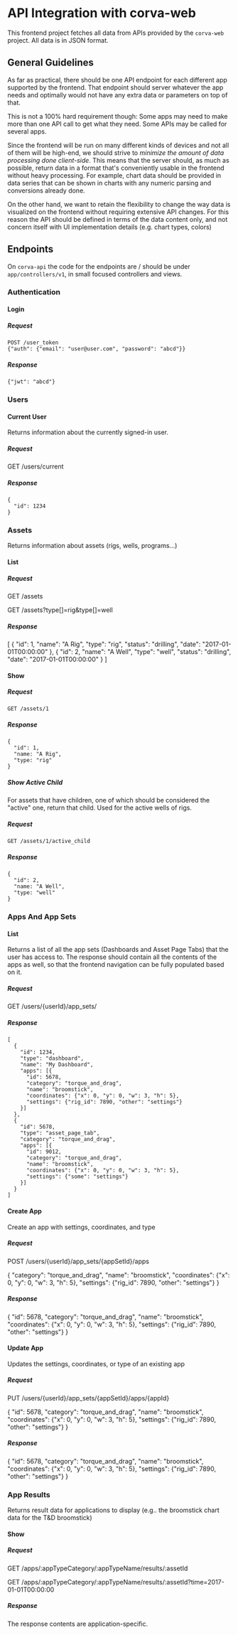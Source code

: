 # API Integration with corva-web

This frontend project fetches all data from APIs provided by the `corva-web` project. All data is in JSON format.

## General Guidelines

As far as practical, there should be one API endpoint for each different app supported by the frontend. That endpoint should server whatever the app needs and optimally would not have any extra data or parameters on top of that.

This is not a 100% hard requirement though: Some apps may need to make more than one API call to get what they need. Some APIs may be called for several apps.

Since the frontend will be run on many different kinds of devices and not all of them will be high-end, we should strive to *minimize the amount of data processing done client-side*. This means that the server should, as much as possible, return data in a format that's conveniently usable in the frontend without heavy processing. For example, chart data should be provided in data series that can be shown in charts with any numeric parsing and conversions already done. 

On the other hand, we want to retain the flexibility to change the way data is visualized on the frontend without requiring extensive API changes. For this reason the API should be defined in terms of the data content only, and not concern itself with UI implementation details (e.g. chart types, colors)

## Endpoints

On `corva-api` the code for the endpoints are / should be under `app/controllers/v1`, in small focused controllers and views.

### Authentication

#### Login

##### Request

    POST /user_token
    {"auth": {"email": "user@user.com", "password": "abcd"}}

##### Response

    {"jwt": "abcd"}

### Users

#### Current User

Returns information about the currently signed-in user.

##### Request

   GET /users/current

##### Response

    {
      "id": 1234
    }

### Assets

Returns information about assets (rigs, wells, programs...)

#### List

##### Request

   GET /assets

   GET /assets?type[]=rig&type[]=well

##### Response

   [
     {
       "id": 1,
       "name": "A Rig",
       "type": "rig",
       "status": "drilling",
       "date": "2017-01-01T00:00:00"
     },
     {
       "id": 2,
       "name": "A Well",
       "type": "well",
       "status": "drilling",
       "date": "2017-01-01T00:00:00"
     }
   ]

#### Show

##### Request

    GET /assets/1

##### Response

    {
      "id": 1,
      "name: "A Rig",
      "type: "rig"
    }

##### Show Active Child

For assets that have children, one of which should be considered the "active" one, return
that child. Used for the active wells of rigs.

##### Request

    GET /assets/1/active_child

##### Response

    {
      "id": 2,
      "name: "A Well",
      "type: "well"
    }

### Apps And App Sets

#### List

Returns a list of all the app sets (Dashboards and Asset Page Tabs) that the user has access to.
The response should contain all the contents of the apps as well, so that the frontend
navigation can be fully populated based on it.

##### Request

   GET /users/{userId}/app_sets/

##### Response

    [
      {
        "id": 1234,
        "type": "dashboard",
        "name": "My Dashboard",
        "apps": [{
          "id": 5678,
          "category": "torque_and_drag",
          "name": "broomstick",
          "coordinates": {"x": 0, "y": 0, "w": 3, "h": 5},
          "settings": {"rig_id": 7890, "other": "settings"}
        }]
      },
      {
        "id": 5678,
        "type": "asset_page_tab",
        "category": "torque_and_drag",
        "apps": [{
          "id": 9012,
          "category": "torque_and_drag",
          "name": "broomstick",
          "coordinates": {"x": 0, "y": 0, "w": 3, "h": 5},
          "settings": {"some": "settings"}
        }]
      }
    ]

#### Create App

Create an app with settings, coordinates, and type

##### Request

   POST /users/{userId}/app_sets/{appSetId}/apps

   {
     "category": "torque_and_drag",
     "name": "broomstick",
     "coordinates": {"x": 0, "y": 0, "w": 3, "h": 5},
     "settings": {"rig_id": 7890, "other": "settings"}
   }

##### Response

   {
     "id": 5678,
     "category": "torque_and_drag",
     "name": "broomstick",
     "coordinates": {"x": 0, "y": 0, "w": 3, "h": 5},
     "settings": {"rig_id": 7890, "other": "settings"}
   }

#### Update App

Updates the settings, coordinates, or type of an existing app

##### Request

   PUT /users/{userId}/app_sets/{appSetId}/apps/{appId}

   {
     "id": 5678,
     "category": "torque_and_drag",
     "name": "broomstick",
     "coordinates": {"x": 0, "y": 0, "w": 3, "h": 5},
     "settings": {"rig_id": 7890, "other": "settings"}
   }

##### Response

   {
     "id": 5678,
     "category": "torque_and_drag",
     "name": "broomstick",
     "coordinates": {"x": 0, "y": 0, "w": 3, "h": 5},
     "settings": {"rig_id": 7890, "other": "settings"}
   }


### App Results

Returns result data for applications to display (e.g.. the broomstick chart data for the T&D broomstick)

#### Show

##### Request

   GET /apps/:appTypeCategory/:appTypeName/results/:assetId

   GET /apps/:appTypeCategory/:appTypeName/results/:assetId?time=2017-01-01T00:00:00

##### Response

The response contents are application-specific.
